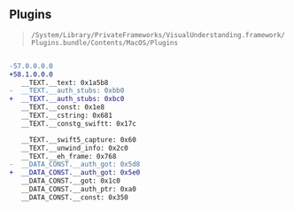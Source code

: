 ## Plugins

> `/System/Library/PrivateFrameworks/VisualUnderstanding.framework/Plugins.bundle/Contents/MacOS/Plugins`

```diff

-57.0.0.0.0
+58.1.0.0.0
   __TEXT.__text: 0x1a5b8
-  __TEXT.__auth_stubs: 0xbb0
+  __TEXT.__auth_stubs: 0xbc0
   __TEXT.__const: 0x1e8
   __TEXT.__cstring: 0x681
   __TEXT.__constg_swiftt: 0x17c

   __TEXT.__swift5_capture: 0x60
   __TEXT.__unwind_info: 0x2c0
   __TEXT.__eh_frame: 0x768
-  __DATA_CONST.__auth_got: 0x5d8
+  __DATA_CONST.__auth_got: 0x5e0
   __DATA_CONST.__got: 0x1c0
   __DATA_CONST.__auth_ptr: 0xa0
   __DATA_CONST.__const: 0x350

```

